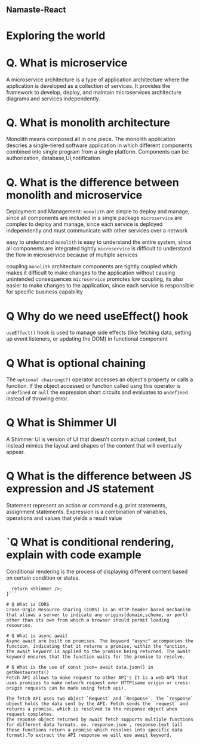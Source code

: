 ## Namaste-React
# Exploring the world
# Q. What is microservice
  A microservice architecture is a type of application architecture where the application is developed as a collection of services. It provides the framework to develop, deploy, and maintain microservices architecture diagrams and services independently.

# Q. What is monolith architecture
  Monolith means composed all in one piece. The monolith application descries a single-tiered software application in which different components combined into single program from a single platform.
  Components can be: authorization, database,UI,notification

# Q. What is the difference between monolith and microservice
  Deployment and Management:
  `monolith` are simple to deploy and manage, since all components are included in a single package
  `microservice` are complex to deploy and manage, since each service is deployed independently and must communicate with other services over a network

  easy to understand
  `monolith` is easy to understand the entire system, since all components are integrated tightly
  `microservice` is difficult to understand the flow in microservice because of multiple services

  coupling
  `monolith` architecture components are tightly coupled which makes it difficult to make changes to the application without causing unintended consequences
  `microservice` promotes low coupling, its also easier to make changes to the application, since each service is responsible for specific business capability

# Q Why do we need useEffect() hook
  `useEffect()` hook is used to manage side effects (like fetching data, setting up event listeners, or updating the DOM) in functional component

# Q What is optional chaining
  The `optional chaining(?)` operator accesses an object's property or calls a function. If the object accessed or function called usng this operator is `undefined` or `null` the expression short circuits and evaluates to `undefined` instead of throwing error.

 # Q What is Shimmer UI
  A Shimmer UI is version of UI that doesn't contain actual content, but instead mimics the layout and shapes of the content that will eventually appear.

# Q What is the difference between JS expression and JS statement
  Statement represent an action or command e.g. print statements, assignment statements. Expression is a combination of variables, operations and values that yields a result value

# `Q What is conditional rendering, explain with code example
  Conditional rendering is the process of displaying different content based on certain condition or states.
  ```if (listOfRestro.length === 0) {
    return <Shimmer />;
  }```

# Q What is CORS
  Cross-Orgin Resource sharing (CORS) is an HTTP-header based mechanism that allows a server to indicate any origins(domain,scheme, or port) other than its own from which a browser should permit loading resources.

# Q What is async await
  Async await are built on promises. The keyword "async" accompanies the function, indicating that it returns a promise, within the function, the await keyword is applied to the promise being returned. The await keyword ensures that the function waits for the promise to resolve.

# Q What is the use of const json= await data.json() in getRestaurants()
  Fetch API allows to make request to other API's It is a web API that uses promises to make network request over HTTP(same origin or cross-origin requests can be made using fetch api).

  The fetch API uses two object `Request` and `Response`. The `response` object holds the data sent by the API. Fetch sends the `request` and returns a promise, which is resolved to the response object when request completes.
  The reponse object returned by await fetch supports multiple functions for different data formats. ex. response.json , response.text (all these functions return a promise which resolves into specific data format).To extract the API response we will use await keyword.   
